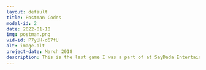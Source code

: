 ```yaml
---
layout: default
title: Postman Codes
modal-id: 2
date: 2022-01-10
img: postman.png
vid-id: P7yUH-d67fU
alt: image-alt
project-date: March 2018
description: This is the last game I was a part of at SayDada Entertainment. I was in charge of game design, coding it up in Unity, asset production management, optimization for mobile, video production, publishing on iTunes, Amazon, GooglePlay and showcasing the game on conferences.
---
```

